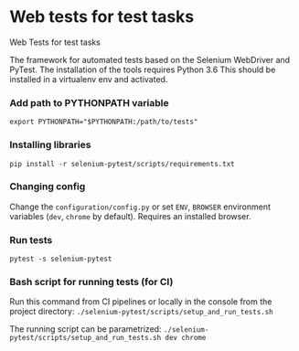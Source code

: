 # Web tests for test tasks
Web Tests for test tasks

The framework for automated tests based on the Selenium WebDriver and PyTest.
The installation of the tools requires Python 3.6
This should be installed in a virtualenv env and activated.

### Add path to PYTHONPATH variable
`export PYTHONPATH="$PYTHONPATH:/path/to/tests"`

### Installing libraries
`pip install -r selenium-pytest/scripts/requirements.txt`

### Changing config
Change the `configuration/config.py` or set `ENV`, `BROWSER` environment variables (`dev`, `chrome` by default).
Requires an installed browser.

### Run tests
`pytest -s selenium-pytest`

### Bash script for running tests (for CI)
Run this command from CI pipelines or locally in the console from the project directory:
`./selenium-pytest/scripts/setup_and_run_tests.sh`

The running script can be parametrized:
`./selenium-pytest/scripts/setup_and_run_tests.sh dev chrome`
